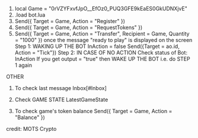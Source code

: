 
1) local Game = "0rVZYFxvfJpO__EfOz0_PUQ3GFE9kEaES0GkUDNXjvE"
2) .load bot.lua
3) Send({ Target = Game, Action = "Register" })
4) Send({ Target = Game, Action = "RequestTokens" })
5) Send({ Target = Game, Action = "Transfer", Recipient = Game, Quantity = "1000" })
once the message "ready to play" is displayed on the screen
Step 1: WAKING UP THE BOT
InAction = false
Send({Target = ao.id, Action = "Tick"})
Step 2: IN CASE OF NO ACTION
Check status of Bot:
InAction
If you get output = "true" then WAKE UP THE BOT i.e. do STEP 1 again

OTHER
1. To check last message
Inbox[#Inbox]

2. Check GAME STATE
LatestGameState

3. To check game's token balance
Send({ Target = Game, Action = "Balance" })

credit: MOTS Crypto
